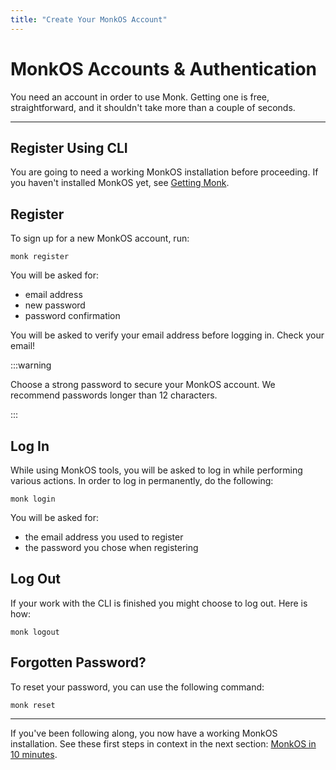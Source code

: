 ```yaml
---
title: "Create Your MonkOS Account"
---
```


# MonkOS Accounts & Authentication

You need an account in order to use Monk. Getting one is free, straightforward, and it shouldn't take more than a couple of seconds.

---

## Register Using CLI

You are going to need a working MonkOS installation before proceeding. If you haven't installed MonkOS yet, see [Getting Monk](get-monk).

## Register

To sign up for a new MonkOS account, run:

    monk register

You will be asked for:

-   email address
-   new password
-   password confirmation

You will be asked to verify your email address before logging in. Check your email!

:::warning

Choose a strong password to secure your MonkOS account. We recommend passwords longer than 12 characters.

:::

## Log In

While using MonkOS tools, you will be asked to log in while performing various actions. In order to log in permanently, do the following:

    monk login

You will be asked for:

-   the email address you used to register
-   the password you chose when registering

## Log Out

If your work with the CLI is finished you might choose to log out. Here is how:

    monk logout

## Forgotten Password?

To reset your password, you can use the following command:

    monk reset

---

If you've been following along, you now have a working MonkOS installation. See these first steps in context in the next section: [MonkOS in 10 minutes](monk-in-10.md).
